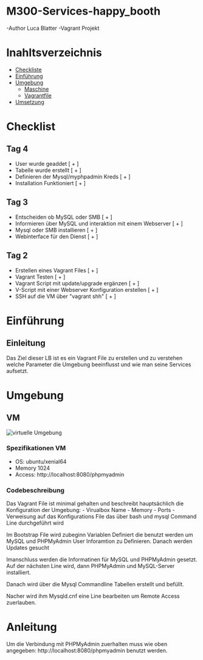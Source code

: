 # M300-Services-happy_booth
-Author Luca Blatter
-Vagrant Projekt

# Inahltsverzeichnis
- [Checkliste](#Checklist)
- [Einführung](#Einführung)
- [Umgebung](#Umgebung)
    - [Maschine](#Virtualbox-VM)
    - [Vagrantfile](#boostrap-inhalt)
- [Umsetzung](#umgebung-umsetzten)

# Checklist
## Tag 4
- User wurde geaddet [ + ]
- Tabelle wurde erstellt [ + ]
- Definieren der Mysql/myphpadmin Kreds [ + ]
- Installation Funktioniert [ + ]

## Tag 3
- Entscheiden ob MySQL oder SMB [ + ]
- Informieren über MySQL und interaktion mit einem Webserver [ + ]
- Mysql oder SMB installieren [ + ]
- Webinterface für den Dienst [ + ]

## Tag 2
- Erstellen eines Vagrant Files [ + ]
- Vagrant Testen [ + ]
- Vagrant Script mit update/upgrade ergänzen [ + ]
- V-Script mit einer Webserver Konfiguration erstellen [ + ]
- SSH auf die VM über "vagrant shh" [ + ]


# Einführung
## Einleitung
Das Ziel dieser LB ist es ein Vagrant File zu erstellen und zu verstehen welche Parameter die Umgebung beeinflusst und wie man seine Services aufsetzt.

# Umgebung
## VM
![virtuelle Umgebung](https://github.com//)

### Spezifikationen VM
- OS: ubuntu/xenial64
- Memory 1024
- Access: http://localhost:8080/phpmyadmin

### Codebeschreibung
Das Vagrant File ist minimal gehalten und beschreibt hauptsächlich die Konfiguration der Umgebung:
    - Virualbox Name
    - Memory
    - Ports
    - Verweisung auf das Konfigurations File das über bash und mysql Command Line durchgeführt wird

Im Bootstrap File wird zubeginn Variablen Definiert die benutzt werden um MySQL und PHPMyAdmin User Inforamtion zu Definieren. 
Danach werden Updates gesucht

Imanschluss werden die Informatinen für MySQL und PHPMyAdmin gesetzt.
Auf der nächsten Line wird, dann PHPMyAdmin und MySQL-Server installiert.

Danach wird über die Mysql Commandline Tabellen erstellt und befüllt.

Nacher wird ihm Mysqld.cnf eine Line bearbeiten um Remote Access zuerlauben.

# Anleitung
Um die Verbindung mit PHPMyAdmin zuerhalten muss wie oben angegeben: http://localhost:8080/phpmyadmin benutzt werden. 